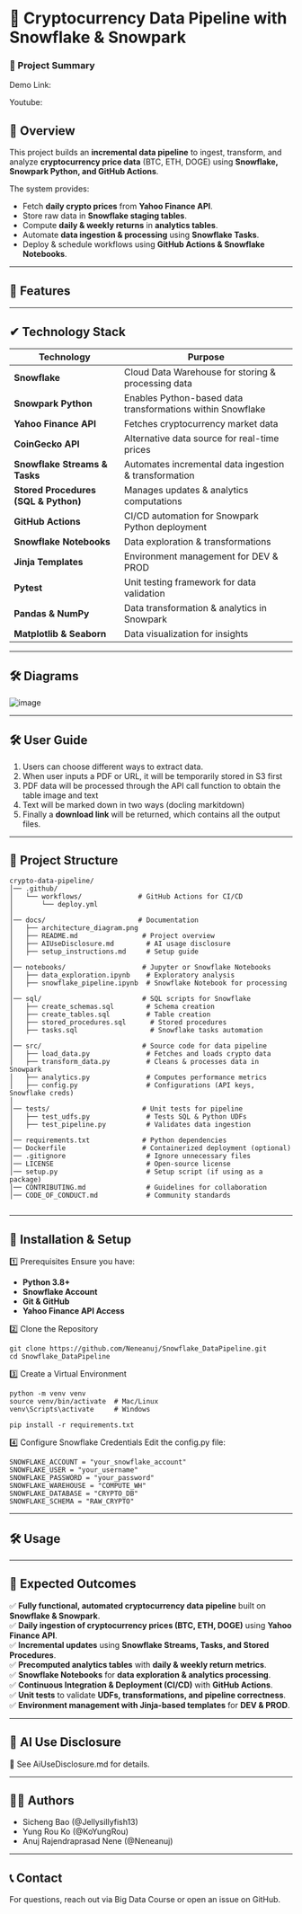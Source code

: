 # 🚀 Cryptocurrency Data Pipeline with Snowflake & Snowpark

### **📄 Project Summary**  
Demo Link: 

Youtube: 

## **📌 Overview**
This project builds an **incremental data pipeline** to ingest, transform, and analyze **cryptocurrency price data** (BTC, ETH, DOGE) using **Snowflake, Snowpark Python, and GitHub Actions**.

The system provides:
- Fetch **daily crypto prices** from **Yahoo Finance API**.
- Store raw data in **Snowflake staging tables**.
- Compute **daily & weekly returns** in **analytics tables**.
- Automate **data ingestion & processing** using **Snowflake Tasks**.
- Deploy & schedule workflows using **GitHub Actions & Snowflake Notebooks**.

---

## **🔑 Features**


---

## **✔ Technology Stack**

| **Technology** | **Purpose** |
|--------------|------------|
| **Snowflake** | Cloud Data Warehouse for storing & processing data |
| **Snowpark Python** | Enables Python-based data transformations within Snowflake |
| **Yahoo Finance API** | Fetches cryptocurrency market data |
| **CoinGecko API** | Alternative data source for real-time prices |
| **Snowflake Streams & Tasks** | Automates incremental data ingestion & transformation |
| **Stored Procedures (SQL & Python)** | Manages updates & analytics computations |
| **GitHub Actions** | CI/CD automation for Snowpark Python deployment |
| **Snowflake Notebooks** | Data exploration & transformations |
| **Jinja Templates** | Environment management for DEV & PROD |
| **Pytest** | Unit testing framework for data validation |
| **Pandas & NumPy** | Data transformation & analytics in Snowpark |
| **Matplotlib & Seaborn** | Data visualization for insights |

---

## **🛠️ Diagrams**

![image](./docs/data_extraction_architecture.png)


---

## **🛠️ User Guide**
1. Users can choose different ways to extract data. 
2. When user inputs a PDF or URL, it will be temporarily stored in S3 first
3. PDF data will be processed through the API call function to obtain the table image and text
4. Text will be marked down in two ways (docling markitdown)
5. Finally a **download link** will be returned, which contains all the output files.

---

## **📂 Project Structure**
```plaintext
crypto-data-pipeline/
│── .github/
│   └── workflows/              # GitHub Actions for CI/CD
│       └── deploy.yml
│
│── docs/                       # Documentation
│   ├── architecture_diagram.png
│   ├── README.md                # Project overview
│   ├── AIUseDisclosure.md        # AI usage disclosure
│   ├── setup_instructions.md     # Setup guide
│
│── notebooks/                   # Jupyter or Snowflake Notebooks
│   ├── data_exploration.ipynb    # Exploratory analysis
│   ├── snowflake_pipeline.ipynb  # Snowflake Notebook for processing
│
│── sql/                         # SQL scripts for Snowflake
│   ├── create_schemas.sql        # Schema creation
│   ├── create_tables.sql         # Table creation
│   ├── stored_procedures.sql      # Stored procedures
│   ├── tasks.sql                  # Snowflake tasks automation
│
│── src/                         # Source code for data pipeline
│   ├── load_data.py              # Fetches and loads crypto data
│   ├── transform_data.py         # Cleans & processes data in Snowpark
│   ├── analytics.py              # Computes performance metrics
│   ├── config.py                 # Configurations (API keys, Snowflake creds)
│
│── tests/                       # Unit tests for pipeline
│   ├── test_udfs.py              # Tests SQL & Python UDFs
│   ├── test_pipeline.py          # Validates data ingestion
│
│── requirements.txt             # Python dependencies
│── Dockerfile                   # Containerized deployment (optional)
│── .gitignore                    # Ignore unnecessary files
│── LICENSE                       # Open-source license
│── setup.py                      # Setup script (if using as a package)
│── CONTRIBUTING.md               # Guidelines for collaboration
│── CODE_OF_CONDUCT.md            # Community standards


```

---

## **🚀 Installation & Setup**
1️⃣ Prerequisites
Ensure you have:

- **Python 3.8+**
- **Snowflake Account**
- **Git & GitHub**
- **Yahoo Finance API Access**

2️⃣ Clone the Repository
```
git clone https://github.com/Neneanuj/Snowflake_DataPipeline.git
cd Snowflake_DataPipeline
```

3️⃣ Create a Virtual Environment
```
python -m venv venv
source venv/bin/activate  # Mac/Linux
venv\Scripts\activate     # Windows

pip install -r requirements.txt
```

4️⃣ Configure Snowflake Credentials
Edit the config.py file:
```
SNOWFLAKE_ACCOUNT = "your_snowflake_account"
SNOWFLAKE_USER = "your_username"
SNOWFLAKE_PASSWORD = "your_password"
SNOWFLAKE_WAREHOUSE = "COMPUTE_WH"
SNOWFLAKE_DATABASE = "CRYPTO_DB"
SNOWFLAKE_SCHEMA = "RAW_CRYPTO"
```
---

## **🛠️ Usage**

---


## **📌 Expected Outcomes**

✅ **Fully functional, automated cryptocurrency data pipeline** built on **Snowflake & Snowpark**.  
✅ **Daily ingestion of cryptocurrency prices (BTC, ETH, DOGE)** using **Yahoo Finance API**.  
✅ **Incremental updates** using **Snowflake Streams, Tasks, and Stored Procedures**.  
✅ **Precomputed analytics tables** with **daily & weekly return metrics**.  
✅ **Snowflake Notebooks** for **data exploration & analytics processing**.  
✅ **Continuous Integration & Deployment (CI/CD)** with **GitHub Actions**.  
✅ **Unit tests** to validate **UDFs, transformations, and pipeline correctness**.  
✅ **Environment management with Jinja-based templates** for **DEV & PROD**.  

---

## **📌 AI Use Disclosure**

📄 See AiUseDisclosure.md for details.

---

## **👨‍💻 Authors**
* Sicheng Bao (@Jellysillyfish13)
* Yung Rou Ko (@KoYungRou)
* Anuj Rajendraprasad Nene (@Neneanuj)

---

## **📞 Contact**
For questions, reach out via Big Data Course or open an issue on GitHub.
